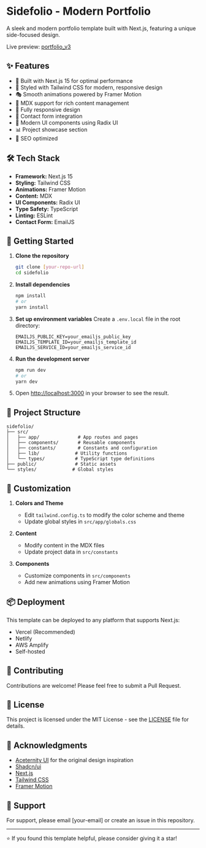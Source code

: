 # Sidefolio - Modern Portfolio
A sleek and modern portfolio template built with Next.js, featuring a unique side-focused design. 

Live preview: [portfolio_v3](https://portfolio-v3-pearl-kappa.vercel.app/)

## ✨ Features

- 🚀 Built with Next.js 15 for optimal performance
- 💅 Styled with Tailwind CSS for modern, responsive design
- 🎭 Smooth animations powered by Framer Motion
- 📝 MDX support for rich content management
- 📱 Fully responsive design
- 📧 Contact form integration
- 🎨 Modern UI components using Radix UI
- 📊 Project showcase section
- 🎯 SEO optimized

## 🛠️ Tech Stack

- **Framework:** Next.js 15
- **Styling:** Tailwind CSS
- **Animations:** Framer Motion
- **Content:** MDX
- **UI Components:** Radix UI
- **Type Safety:** TypeScript
- **Linting:** ESLint
- **Contact Form:** EmailJS

## 🚀 Getting Started

1. **Clone the repository**
   ```bash
   git clone [your-repo-url]
   cd sidefolio
   ```

2. **Install dependencies**
   ```bash
   npm install
   # or
   yarn install
   ```

3. **Set up environment variables**
   Create a `.env.local` file in the root directory:
   ```env
   EMAILJS_PUBLIC_KEY=your_emailjs_public_key
   EMAILJS_TEMPLATE_ID=your_emailjs_template_id
   EMAILJS_SERVICE_ID=your_emailjs_service_id
   ```

4. **Run the development server**
   ```bash
   npm run dev
   # or
   yarn dev
   ```

5. Open [http://localhost:3000](http://localhost:3000) in your browser to see the result.

## 📁 Project Structure

```
sidefolio/
├── src/
│   ├── app/              # App routes and pages
│   ├── components/       # Reusable components
│   ├── constants/        # Constants and configuration
│   ├── lib/             # Utility functions
│   └── types/           # TypeScript type definitions
├── public/              # Static assets
└── styles/             # Global styles
```

## 🎨 Customization

1. **Colors and Theme**
   - Edit `tailwind.config.ts` to modify the color scheme and theme
   - Update global styles in `src/app/globals.css`

2. **Content**
   - Modify content in the MDX files
   - Update project data in `src/constants`

3. **Components**
   - Customize components in `src/components`
   - Add new animations using Framer Motion

## 📦 Deployment

This template can be deployed to any platform that supports Next.js:

- Vercel (Recommended)
- Netlify
- AWS Amplify
- Self-hosted

## 🤝 Contributing

Contributions are welcome! Please feel free to submit a Pull Request.

## 📄 License

This project is licensed under the MIT License - see the [LICENSE](LICENSE) file for details.

## 🙏 Acknowledgments

- [Aceternity UI](https://ui.aceternity.com) for the original design inspiration
- [Shadcn/ui](https://ui.shadcn.com/)
- [Next.js](https://nextjs.org)
- [Tailwind CSS](https://tailwindcss.com)
- [Framer Motion](https://www.framer.com/motion)

## 📧 Support

For support, please email [your-email] or create an issue in this repository.

---

⭐ If you found this template helpful, please consider giving it a star!
